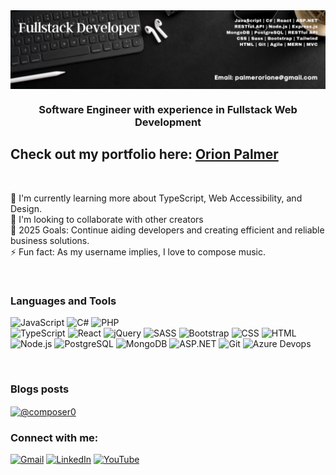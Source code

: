 <img align="center" alt="HTML5" width="1000px" src="Fullstack Developer (2).png" style="padding-right:10px;" />
<h3 align="center">Software Engineer with experience in Fullstack Web Development</h3>

<div align=flex-start >

## Check out my portfolio here: [Orion Palmer](https://www.orionpalmer.com)
 
 <br>
 
 🌱 I'm currently learning more about TypeScript, Web Accessibility, and Design.
 <br>
 👯 I'm looking to collaborate with other creators
 <br>
 💬 2025 Goals: Continue aiding developers and creating efficient and reliable business solutions.
 <br>
 ⚡ Fun fact: As my username implies, I love to compose music.

<br />

### Languages and Tools
![JavaScript](https://img.shields.io/badge/-javascript-F7DF1E?&style=for-the-badge&logo=javascript&logoColor=black) 
![C#](https://img.shields.io/badge/-C_Sharp-purple?style=for-the-badge&logo=CSharp)
![PHP](https://img.shields.io/badge/-php-AEB2D5?style=for-the-badge&logo=php)
<br>
![TypeScript](https://img.shields.io/badge/-typescript-ac123b?&style=for-the-badge&logo=typescript&logoColor=black)
![React](https://img.shields.io/badge/-ReactJS-grey?&style=for-the-badge&logo=react&logoColor=61DAFB) 
![jQuery](https://img.shields.io/badge/-jQuery-navy?style=for-the-badge&logo=jQuery) 
![SASS](https://img.shields.io/badge/Sass-CC6699?style=for-the-badge&logo=sass&logoColor=white) 
![Bootstrap](https://img.shields.io/badge/-Bootstrap-purple?style=for-the-badge&logo=Bootstrap)
![CSS](https://img.shields.io/badge/-css3-1572B6?&style=for-the-badge&logo=css3&logoColor=white) 
![HTML](https://img.shields.io/badge/HTML5-E34F26?style=for-the-badge&logo=html5&logoColor=white) 
 <br>
 ![Node.js](https://img.shields.io/badge/Node.js-339933?style=for-the-badge&logo=nodedotjs&logoColor=white) 
 ![PostgreSQL](https://img.shields.io/badge/PostgreSQL-000000?style=for-the-badge&logo=express&logoColor=white) 
 ![MongoDB](https://img.shields.io/badge/-Mongo_DB-brightgreen?style=for-the-badge&logo=MongoDB)
 ![ASP.NET](https://img.shields.io/badge/-ASP.NET-blue?style=for-the-badge&logo=ASPNET)
 ![Git](https://img.shields.io/badge/-Git-F05032?&style=for-the-badge&logo=git&logoColor=white) 
 ![Azure Devops](https://img.shields.io/badge/azure-devops?style-for-the-badge&logo=Azure-Devops&logoColor=white)

<br />

### Blogs posts
<!-- BLOG-POST-LIST:START -->
<a href="https://orionpalmer.hashnode.dev/" target="blank"><img align="center" src="https://avatars2.githubusercontent.com/u/16342708?s=400&v=4" alt="@composer0" height="50" width="50" /></a>
 

<!-- BLOG-POST-LIST:END -->
 
 ### Connect with me:

[![Gmail](https://img.shields.io/badge/Gmail-D14836?style=for-the-badge&logo=gmail&logoColor=white)](mailto:palmerorione@gmail.com) [![LinkedIn](https://img.shields.io/badge/linkedin-%230077B5.svg?style=for-the-badge&logo=linkedin&logoColor=white)](https://www.linkedin.com/in/orion-palmer) [![YouTube](https://img.shields.io/badge/-YouTube-red?&style=for-the-badge&logo=youtube&logoColor=white)](https://www.youtube.com/channel/UC1PLqeZnOUcLVteRSYwk1WQ)

<br />
<br />

[portfolio]: https://www.orionpalmer.com
[linkedin]: https://www.linkedin.com/in/orionpalmer
[youtube]: https://www.youtube.com/channel/UC1PLqeZnOUcLVteRSYwk1WQ
[hashnode]: https://orionpalmer.hashnode.dev/
